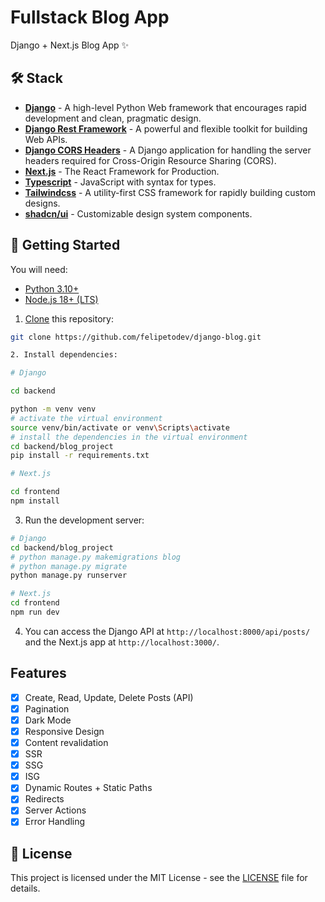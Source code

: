# Fullstack Blog App

Django + Next.js Blog App ✨

## 🛠️ Stack

- [**Django**](https://www.djangoproject.com/) - A high-level Python Web framework that encourages rapid development and clean, pragmatic design.
- [**Django Rest Framework**](https://www.django-rest-framework.org/) - A powerful and flexible toolkit for building Web APIs.
- [**Django CORS Headers**](https://pypi.org/project/django-cors-headers/) - A Django application for handling the server headers required for Cross-Origin Resource Sharing (CORS).
- [**Next.js**](https://nextjs.org/) - The React Framework for Production.
- [**Typescript**](https://www.typescriptlang.org/) - JavaScript with syntax for types.
- [**Tailwindcss**](https://tailwindcss.com/) - A utility-first CSS framework for rapidly building custom designs.
- [**shadcn/ui**](https://ui.shadcn.com/) - Customizable design system components.

## 🚀 Getting Started

You will need:

- [Python 3.10+](https://www.python.org/downloads/)
- [Node.js 18+ (LTS)](https://nodejs.org/en/download/package-manager)

1. [Clone](https://github.com/felipetodev/django-blog) this repository:

```bash
git clone https://github.com/felipetodev/django-blog.git

2. Install dependencies:

# Django

cd backend

python -m venv venv
# activate the virtual environment
source venv/bin/activate or venv\Scripts\activate
# install the dependencies in the virtual environment
cd backend/blog_project
pip install -r requirements.txt

# Next.js

cd frontend
npm install
```

3. Run the development server:

```bash
# Django
cd backend/blog_project
# python manage.py makemigrations blog
# python manage.py migrate
python manage.py runserver

# Next.js
cd frontend
npm run dev
```

4. You can access the Django API at `http://localhost:8000/api/posts/` and the Next.js app at `http://localhost:3000/`.

## Features

- [x] Create, Read, Update, Delete Posts (API)
- [x] Pagination
- [x] Dark Mode
- [x] Responsive Design
- [x] Content revalidation
- [x] SSR
- [x] SSG
- [x] ISG
- [x] Dynamic Routes + Static Paths
- [x] Redirects
- [x] Server Actions
- [x] Error Handling

## 📝 License

This project is licensed under the MIT License - see the [LICENSE](LICENSE) file for details.

